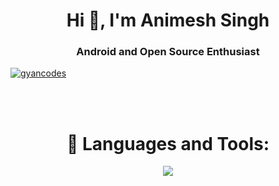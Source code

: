 <h1 align="center">Hi 👋, I'm Animesh Singh</h1>
<h3 align="center">Android and Open Source Enthusiast</h3>
<p align="left"> <a href="https://twitter.com/gyancodes" target="blank"><img src="https://img.shields.io/twitter/follow/gyancodes?logo=twitter&style=for-the-badge" alt="gyancodes" /></a> </p>
</br>
</br>

<h1 align="center" marginTop="40px">🧰 Languages and Tools:</h1>
<p align="center">
  <a href="https://skillicons.dev">
    <img src="https://skillicons.dev/icons?i=js,html,css,java,spring,kotlin,androidstudio,vscode,mysql,react,nodejs" />
  </a>
</p>
